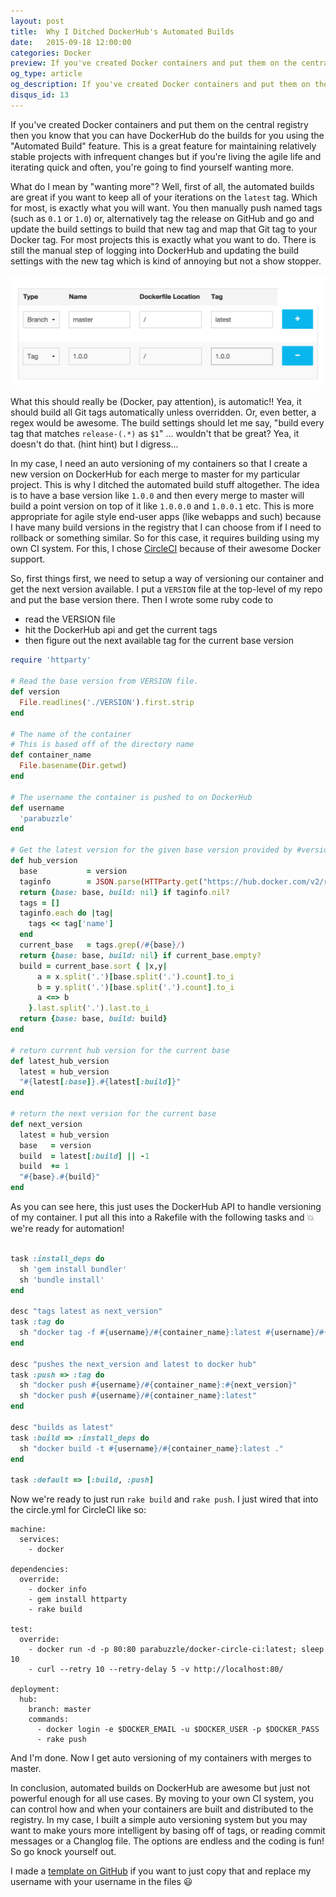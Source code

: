 ```yaml
---
layout: post
title:  Why I Ditched DockerHub's Automated Builds
date:   2015-09-18 12:00:00
categories: Docker
preview: If you've created Docker containers and put them on the central registry then you know that you can have DockerHub do the builds for you using the "Automated Build" feature. This is a great feature for maintaining relatively stable projects with infrequent changes but if you're living the agile life and iterating quick and often, you're going to find yourself wanting more.
og_type: article
og_description: If you've created Docker containers and put them on the central registry ([http://hub.docker.com](http://hub.docker.com)) then you know that you can have DockerHub do the builds for you using the "Automated Build" feature. This is a great feature for maintaining relatively stable projects with infrequent changes but if you're living the agile life and iterating quick and often, you're going to find yourself wanting more.
disqus_id: 13
---
```


If you've created Docker containers and put them on the central registry then you know that you can have DockerHub do the builds for you using the "Automated Build" feature. This is a great feature for maintaining relatively stable projects with infrequent changes but if you're living the agile life and iterating quick and often, you're going to find yourself wanting more.

What do I mean by "wanting more"? Well, first of all, the automated builds are great if you want to keep all of your iterations on the `latest` tag. Which for most, is exactly what you will want. You then manually push named tags (such as `0.1` or `1.0`) or, alternatively tag the release on GitHub and go and update the build settings to build that new tag and map that Git tag to your Docker tag. For most projects this is exactly what you want to do. There is still the manual step of logging into DockerHub and updating the build settings with the new tag which is kind of annoying but not a show stopper.

<img class="img-responsive" src="/img/postimgs/automated_build.png"/>

What this should really be (Docker, pay attention), is automatic!! Yea, it should build all Git tags automatically unless overridden. Or, even better, a regex would be awesome. The build settings should let me say, "build every tag that matches `release-(.*)` as `$1`" ... wouldn't that be great? Yea, it doesn't do that. (hint hint) but I digress...

In my case, I need an auto versioning of my containers so that I create a new version on DockerHub for each merge to master for my particular project. This is why I ditched the automated build stuff altogether. The idea is to have a base version like `1.0.0` and then every merge to master will build a point version on top of it like `1.0.0.0` and `1.0.0.1` etc. This is more appropriate for agile style end-user apps (like webapps and such) because I have many build versions in the registry that I can choose from if I need to rollback or something similar. So for this case, it requires building using my own CI system. For this, I chose [CircleCI](http://circleci.com) because of their awesome Docker support.

So, first things first, we need to setup a way of versioning our container and get the next version available. I put a `VERSION` file at the top-level of my repo and put the base version there. Then I wrote some ruby code to

  * read the VERSION file
  * hit the DockerHub api and get the current tags
  * then figure out the next available tag for the current base version

~~~ ruby
require 'httparty'

# Read the base version from VERSION file.
def version
  File.readlines('./VERSION').first.strip
end

# The name of the container
# This is based off of the directory name
def container_name
  File.basename(Dir.getwd)
end

# The username the container is pushed to on DockerHub
def username
  'parabuzzle'
end

# Get the latest version for the given base version provided by #version
def hub_version
  base           = version
  taginfo        = JSON.parse(HTTParty.get("https://hub.docker.com/v2/repositories/#{username}/#{container_name}/tags/").body)['results']
  return {base: base, build: nil} if taginfo.nil?
  tags = []
  taginfo.each do |tag|
    tags << tag['name']
  end
  current_base   = tags.grep(/#{base}/)
  return {base: base, build: nil} if current_base.empty?
  build = current_base.sort { |x,y|
      a = x.split('.')[base.split('.').count].to_i
      b = y.split('.')[base.split('.').count].to_i
      a <=> b
    }.last.split('.').last.to_i
  return {base: base, build: build}
end

# return current hub version for the current base
def latest_hub_version
  latest = hub_version
  "#{latest[:base]}.#{latest[:build]}"
end

# return the next version for the current base
def next_version
  latest = hub_version
  base   = version
  build  = latest[:build] || -1
  build  += 1
  "#{base}.#{build}"
end
~~~

As you can see here, this just uses the DockerHub API to handle versioning of my container. I put all this into a Rakefile with the following tasks and :boom: we're ready for automation!

~~~ ruby

task :install_deps do
  sh 'gem install bundler'
  sh 'bundle install'
end

desc "tags latest as next_version"
task :tag do
  sh "docker tag -f #{username}/#{container_name}:latest #{username}/#{container_name}:#{next_version}"
end

desc "pushes the next_version and latest to docker hub"
task :push => :tag do
  sh "docker push #{username}/#{container_name}:#{next_version}"
  sh "docker push #{username}/#{container_name}:latest"
end

desc "builds as latest"
task :build => :install_deps do
  sh "docker build -t #{username}/#{container_name}:latest ."
end

task :default => [:build, :push]
~~~

Now we're ready to just run `rake build` and `rake push`. I just wired that into the circle.yml for CircleCI like so:

~~~
machine:
  services:
    - docker

dependencies:
  override:
    - docker info
    - gem install httparty
    - rake build

test:
  override:
    - docker run -d -p 80:80 parabuzzle/docker-circle-ci:latest; sleep 10
    - curl --retry 10 --retry-delay 5 -v http://localhost:80/

deployment:
  hub:
    branch: master
    commands:
      - docker login -e $DOCKER_EMAIL -u $DOCKER_USER -p $DOCKER_PASS
      - rake push
~~~

And I'm done. Now I get auto versioning of my containers with merges to master.

In conclusion, automated builds on DockerHub are awesome but just not powerful enough for all use cases. By moving to your own CI system, you can control how and when your containers are built and distributed to the registry. In my case, I built a simple auto versioning system but you may want to make yours more intelligent by basing off of tags, or reading commit messages or a Changlog file. The options are endless and the coding is fun! So go knock yourself out.

I made a [template on GitHub](http://github.com/parabuzzle/docker-circleci-template) if you want to just copy that and replace my username with your username in the files :smiley:
